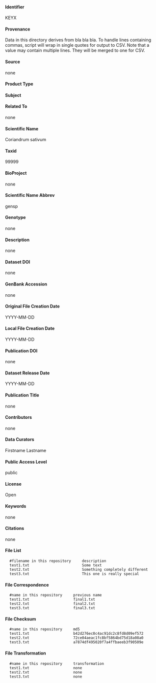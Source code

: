 #### Identifier 
<!--- for this data directory --> 
KEYX

#### Provenance 
<!--- Free-text description of the origin of this dataset --> 
Data in this directory derives from bla bla bla. 
To handle lines containing commas, script will wrap in single quotes for output to CSV.
Note that a value may contain multiple lines. They will be merged to one for CSV.

#### Source
<!--- URI for primary repository --> 
none

#### Product Type
<!--- e.g. genome assembly, genome annotation, transcriptome assembly, gene family set --> 

#### Subject
<!--- Brief free-text description of the main focus of this dataset --> 

#### Related To
<!--- For genome annotations, reference the associated genome assembly; for assemblies, reference the annotation(s), etc. --> 
none

#### Scientific Name
<!--- Scientific binomial --> 
Coriandrum sativum

#### Taxid
<!--- Genbank taxonomic identifier --> 
99999

#### BioProject
<!--- Genbank BioProject ID --> 
none

#### Scientific Name Abbrev
<!--- Five-letter abbreviation of scientif name: first three of genus, first two of species epithet --> 
gensp

#### Genotype
<!--- Genotype name for this data, if applicable --> 
none

#### Description
<!--- Free-text description of this data set -->
none

#### Dataset DOI 
<!--- DOI for this data set, if assigned; otherwise "none" --> 
none

#### GenBank Accession
<!--- GenBank accession for this data set, if assigned; otherwise "none" -->
none

#### Original File Creation Date
<!--- Date (YEAR-MO-DA) of these files at the primary repository, if applicablble; otherwise "N/A." -->
YYYY-MM-DD

#### Local File Creation Date
<!--- Date (YEAR-MO-DA) when these files were accessed from the primary repository, if applicable; otherwise "N/A" -->
YYYY-MM-DD

#### Publication DOI 
<!--- DOI for primary publication, if assigned; otherwise "none" --> 
none

#### Dataset Release Date
<!--- for this local, re-hosted repository --> 
YYYY-MM-DD

#### Publication Title
<!--- Title for primary publication --> 
none

#### Contributors
<!--- For genome annotations, reference the associated genome assembly; for assemblies, reference the annotation(s), etc. Enter names in comma-separated format, on one line. --> 
none

#### Data Curators
<!--- Curators who worked on these files at this repository -->
Firstname Lastname

#### Public Access Level
<!--- Public or private --> 
public

#### License
<!--- typically, license descriptor and/or URL with usage allowances/restrictions --> 
Open

#### Keywords 
<!--- User-supplied keywords or tags --> 
none

#### Citations 
<!--- Citation(s) for major pulication(s) describing this dataset --> 
none

#### File List
<!--- List of files in the dataset, with brief description of each. Inset the list by two spaces, and wrap filenames in back-tics (`) to highlight the names and to avoid markdown interpretation of underscores in filenames. --> 
```
  #filename in this repository     description
  test1.txt                        Some text
  test2.txt                        Something completely different
  test3.txt                        This one is really special
```

#### File Correspondence
<!--- Table of original filenames and new filenames. Inset the list by two spaces, and wrap filenames with backtics in order to avoid interpretation of underscore characters. --> 
```
  #name in this repository     previous name
  test1.txt                    final1.txt
  test2.txt                    final2.txt
  test3.txt                    final3.txt
```

#### File Checksum
```
  #name in this repository     md5
  test1.txt                    b42d276ec0c4ac91dc2c8fd8d09ef572
  test2.txt                    72ce04aeac1fc8bf5864bd75d18a08a0
  test3.txt                    a7874df495020f7a4ffbaeeb3f90509e
```

#### File Transformation
<!--- Free-text description of any modifications of files in this directory (or of a given file described by this metadata), relative to original files. May be supplemented by a "transformations" file that describes changes to files - ideally, as command-line executable statements that can re-play the transformation(s). --> 
```
  #name in this repository     transformation
  test1.txt                    none
  test2.txt                    none
  test3.txt                    none
```
